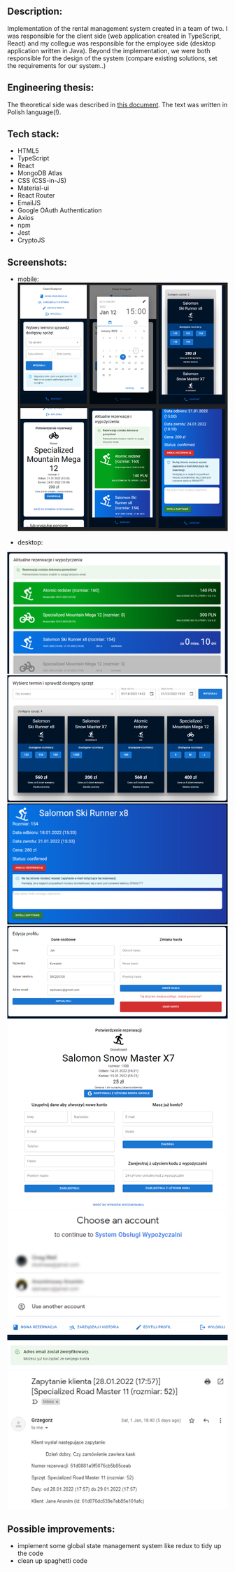 ## Description:

Implementation of the rental management system created in a team of two. I was responsible for the client side (web application created in TypeScript, React) and my collegue was responsible for the employee side (desktop application written in Java). Beyond the implementation, we were both responsible for the design of the system (compare existing solutions, set the requirements for our system..)

## Engineering thesis:

The theoretical side was described in [this document](/projekt-dyplomowy.pdf). The text was written in Polish language(!).

## Tech stack:

- HTML5
- TypeScript
- React
- MongoDB Atlas
- CSS (CSS-in-JS)
- Material-ui
- React Router
- EmailJS
- Google OAuth Authentication
- Axios
- npm
- Jest
- CryptoJS

## Screenshots:

- mobile:
  ![responsible](/readme_images/responsible.png "Responsible screenshots")

- desktop:

![responsible](/readme_images/overview.png "Responsible screenshots")
![responsible](/readme_images/reservations.png "Responsible screenshots")
![responsible](/readme_images/reservation.png "Responsible screenshots")
![responsible](/readme_images/profile.png "Responsible screenshots")
![responsible](/readme_images/login.png "Responsible screenshots")
![responsible](/readme_images/google-login.png "Responsible screenshots")
![responsible](/readme_images/email-verification.png "Responsible screenshots")
![responsible](/readme_images/email-requests.png "Responsible screenshots")

## Possible improvements:

- implement some global state management system like redux to tidy up the code
- clean up spaghetti code
